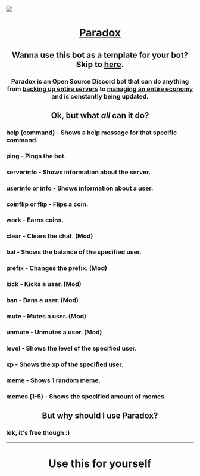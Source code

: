 <img src="https://github.com/ThatError404/ParadoxBot/blob/main/image.png?raw=true"></img>
<h1 align="center"><b><a href="https://discord.com/oauth2/authorize?client_id=1012959415768457238&permissions=8&scope=bot%20applications.commands">Paradox</a></b></h1>

<h2 align="center">Wanna use this bot as a template for your bot? Skip to <a href="https://github.com/ThatError404/ParadoxBot#use-this-for-yourself">here</a>.</h2>

<h3 align="center"><b>Paradox is an Open Source Discord bot that can do anything from <a href="https://github.com/ThatError404/ParadoxBot/new/main#backup">backing up entire servers</a> to <a href="https://github.com/ThatError404/ParadoxBot/new/main#economy">managing an entire economy</a> and is constantly being updated.</b></h3>

<h2 align="center"><b>Ok, but what <i>all</i> can it do?</b></h2>
<h3><b>help (command)</b> - Shows a help message for that specific command.</b></h3>
<h3><b>ping</b> - Pings the bot.</h3>
<h3><b>serverinfo</b> - Shows information about the server.</h3>
<h3><b>userinfo or info</b> - Shows information about a user.</h3>
<h3><b>coinflip or flip</b> - Flips a coin.</h3>
<h3><b>work</b> - Earns coins.</h3>
<h3><b>clear</b> - Clears the chat. (Mod)</h3>
<h3><b>bal</b> - Shows the balance of the specified user.</h3>
<h3><b>prefix</b> - Changes the prefix. (Mod)</h3>
<h3><b>kick</b> - Kicks a user. (Mod)</h3>
<h3><b>ban</b> - Bans a user. (Mod)</h3>
<h3><b>mute</b> - Mutes a user. (Mod)</h3>
<h3><b>unmute</b> - Unmutes a user. (Mod)</h3>
<h3><b>level</b> - Shows the level of the specified user.</h3>
<h3><b>xp</b> - Shows the xp of the specified user.</h3>
<h3><b>meme</b> - Shows 1 random meme.</h3>
<h3><b>memes</b> (1-5) - Shows the specified amount of memes.</h3>
<h2 align="center"><b>But why should I use Paradox?</b></h2>
<h3>Idk, it's free though :)</h3>

------
<h1 align="center"><b>Use this for yourself</b></h3>
